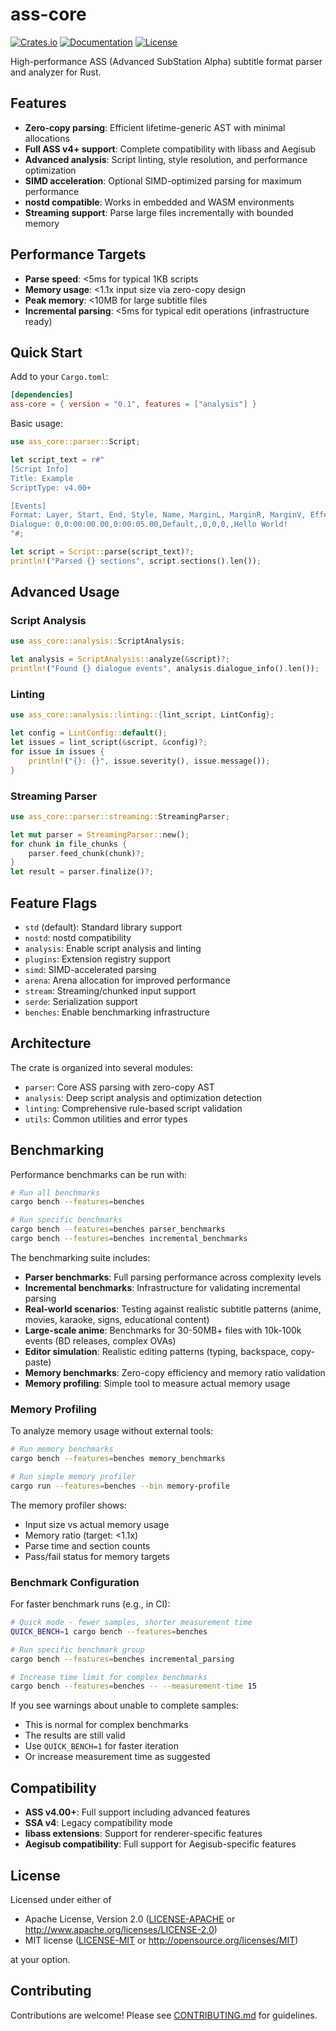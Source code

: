 # ass-core

[![Crates.io](https://img.shields.io/crates/v/ass-core.svg)](https://crates.io/crates/ass-core)
[![Documentation](https://docs.rs/ass-core/badge.svg)](https://docs.rs/ass-core)
[![License](https://img.shields.io/badge/license-MIT%2FApache--2.0-blue.svg)](../../../LICENSE-MIT)

High-performance ASS (Advanced SubStation Alpha) subtitle format parser and analyzer for Rust.

## Features

- **Zero-copy parsing**: Efficient lifetime-generic AST with minimal allocations
- **Full ASS v4+ support**: Complete compatibility with libass and Aegisub
- **Advanced analysis**: Script linting, style resolution, and performance optimization
- **SIMD acceleration**: Optional SIMD-optimized parsing for maximum performance
- **nostd compatible**: Works in embedded and WASM environments
- **Streaming support**: Parse large files incrementally with bounded memory

## Performance Targets

- **Parse speed**: <5ms for typical 1KB scripts
- **Memory usage**: <1.1x input size via zero-copy design
- **Peak memory**: <10MB for large subtitle files
- **Incremental parsing**: <5ms for typical edit operations (infrastructure ready)

## Quick Start

Add to your `Cargo.toml`:

```toml
[dependencies]
ass-core = { version = "0.1", features = ["analysis"] }
```

Basic usage:

```rust
use ass_core::parser::Script;

let script_text = r#"
[Script Info]
Title: Example
ScriptType: v4.00+

[Events]
Format: Layer, Start, End, Style, Name, MarginL, MarginR, MarginV, Effect, Text
Dialogue: 0,0:00:00.00,0:00:05.00,Default,,0,0,0,,Hello World!
"#;

let script = Script::parse(script_text)?;
println!("Parsed {} sections", script.sections().len());
```

## Advanced Usage

### Script Analysis

```rust
use ass_core::analysis::ScriptAnalysis;

let analysis = ScriptAnalysis::analyze(&script)?;
println!("Found {} dialogue events", analysis.dialogue_info().len());
```

### Linting

```rust
use ass_core::analysis::linting::{lint_script, LintConfig};

let config = LintConfig::default();
let issues = lint_script(&script, &config)?;
for issue in issues {
    println!("{}: {}", issue.severity(), issue.message());
}
```

### Streaming Parser

```rust
use ass_core::parser::streaming::StreamingParser;

let mut parser = StreamingParser::new();
for chunk in file_chunks {
    parser.feed_chunk(chunk)?;
}
let result = parser.finalize()?;
```

## Feature Flags

- `std` (default): Standard library support
- `nostd`: nostd compatibility
- `analysis`: Enable script analysis and linting
- `plugins`: Extension registry support
- `simd`: SIMD-accelerated parsing
- `arena`: Arena allocation for improved performance
- `stream`: Streaming/chunked input support
- `serde`: Serialization support
- `benches`: Enable benchmarking infrastructure

## Architecture

The crate is organized into several modules:

- `parser`: Core ASS parsing with zero-copy AST
- `analysis`: Deep script analysis and optimization detection
- `linting`: Comprehensive rule-based script validation
- `utils`: Common utilities and error types

## Benchmarking

Performance benchmarks can be run with:

```bash
# Run all benchmarks
cargo bench --features=benches

# Run specific benchmarks
cargo bench --features=benches parser_benchmarks
cargo bench --features=benches incremental_benchmarks
```

The benchmarking suite includes:
- **Parser benchmarks**: Full parsing performance across complexity levels
- **Incremental benchmarks**: Infrastructure for validating incremental parsing
- **Real-world scenarios**: Testing against realistic subtitle patterns (anime, movies, karaoke, signs, educational content)
- **Large-scale anime**: Benchmarks for 30-50MB+ files with 10k-100k events (BD releases, complex OVAs)
- **Editor simulation**: Realistic editing patterns (typing, backspace, copy-paste)
- **Memory benchmarks**: Zero-copy efficiency and memory ratio validation
- **Memory profiling**: Simple tool to measure actual memory usage

### Memory Profiling

To analyze memory usage without external tools:

```bash
# Run memory benchmarks
cargo bench --features=benches memory_benchmarks

# Run simple memory profiler
cargo run --features=benches --bin memory-profile
```

The memory profiler shows:
- Input size vs actual memory usage
- Memory ratio (target: <1.1x)
- Parse time and section counts
- Pass/fail status for memory targets

### Benchmark Configuration

For faster benchmark runs (e.g., in CI):

```bash
# Quick mode - fewer samples, shorter measurement time
QUICK_BENCH=1 cargo bench --features=benches

# Run specific benchmark group
cargo bench --features=benches incremental_parsing

# Increase time limit for complex benchmarks
cargo bench --features=benches -- --measurement-time 15
```

If you see warnings about unable to complete samples:
- This is normal for complex benchmarks
- The results are still valid
- Use `QUICK_BENCH=1` for faster iteration
- Or increase measurement time as suggested

## Compatibility

- **ASS v4.00+**: Full support including advanced features
- **SSA v4**: Legacy compatibility mode
- **libass extensions**: Support for renderer-specific features
- **Aegisub compatibility**: Full support for Aegisub-specific features

## License

Licensed under either of

- Apache License, Version 2.0 ([LICENSE-APACHE](../../../LICENSE-APACHE) or http://www.apache.org/licenses/LICENSE-2.0)
- MIT license ([LICENSE-MIT](../../../LICENSE-MIT) or http://opensource.org/licenses/MIT)

at your option.

## Contributing

Contributions are welcome! Please see [CONTRIBUTING.md](../../../CONTRIBUTING.md) for guidelines.
